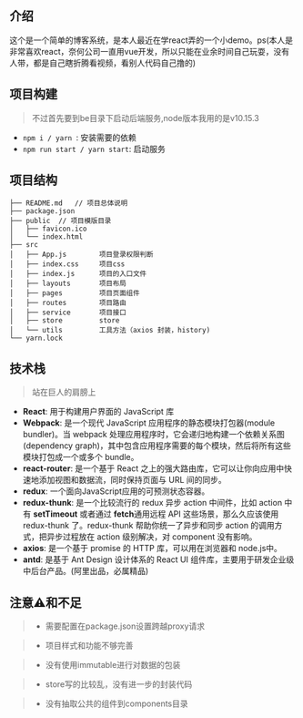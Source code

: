 ## 介绍
这个是一个简单的博客系统，是本人最近在学react弄的一个小demo。ps(本人是非常喜欢react，奈何公司一直用vue开发，所以只能在业余时间自己玩耍，没有人带，都是自己瞎折腾看视频，看别人代码自己撸的)

## 项目构建
> 不过首先要到be目录下启动后端服务,node版本我用的是v10.15.3
- `npm i / yarn `: 安装需要的依赖
- `npm run start / yarn start`: 启动服务

## 项目结构
```
├── README.md   // 项目总体说明
├── package.json
├── public  // 项目模版目录
│   ├── favicon.ico
│   └── index.html
├── src
│   ├── App.js        项目登录权限判断
│   ├── index.css     项目css
│   ├── index.js      项目的入口文件
│   ├── layouts       项目布局
│   ├── pages         项目页面组件
│   ├── routes        项目路由
│   ├── service       项目接口
│   ├── store         store
│   └── utils         工具方法（axios 封装，history)
└── yarn.lock

```

## 技术栈
> 站在巨人的肩膀上
- **React**: 用于构建用户界面的 JavaScript 库
- **Webpack**: 是一个现代 JavaScript 应用程序的静态模块打包器(module bundler)。当 webpack 处理应用程序时，它会递归地构建一个依赖关系图(dependency graph)，其中包含应用程序需要的每个模块，然后将所有这些模块打包成一个或多个 bundle。
- **react-router**: 是一个基于 React 之上的强大路由库，它可以让你向应用中快速地添加视图和数据流，同时保持页面与 URL 间的同步。
- **redux**: 一个面向JavaScript应用的可预测状态容器。
- **redux-thunk**: 是一个比较流行的 redux 异步 action 中间件，比如 action 中有 ****setTimeout**** 或者通过 ****fetch****通用远程 API 这些场景，那么久应该使用 redux-thunk 了。redux-thunk 帮助你统一了异步和同步 action 的调用方式，把异步过程放在 action 级别解决，对 component 没有影响。
- **axios**: 是一个基于 promise 的 HTTP 库，可以用在浏览器和 node.js中。
- **antd**: 是基于 Ant Design 设计体系的 React UI 组件库，主要用于研发企业级中后台产品。(阿里出品，必属精品)

## 注意⚠️和不足
> - 需要配置在package.json设置跨越proxy请求

> - 项目样式和功能不够完善

> - 没有使用immutable进行对数据的包装

> - store写的比较乱，没有进一步的封装代码

> - 没有抽取公共的组件到components目录
